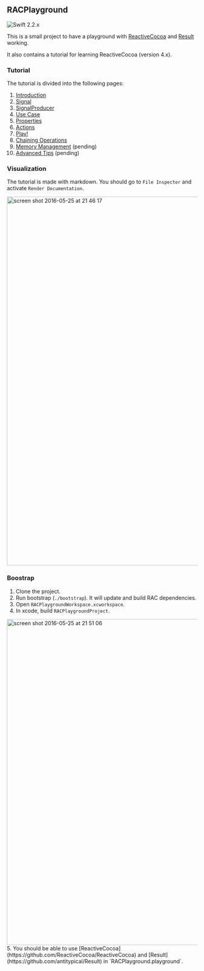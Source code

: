 ## RACPlayground ##

![Swift 2.2.x](https://img.shields.io/badge/Swift-2.2.x-orange.svg)

This is a small project to have a playground with [ReactiveCocoa](https://github.com/ReactiveCocoa/ReactiveCocoa) and [Result](https://github.com/antitypical/Result) working.

It also contains a tutorial for learning ReactiveCocoa (version 4.x).

### Tutorial ###

The tutorial is divided into the following pages:

1. [Introduction](./RACPlaygroundProject/RACPlayground.playground/Pages/Introduction.xcplaygroundpage)
2. [Signal](./RACPlaygroundProject/RACPlayground.playground/Pages/Signal.xcplaygroundpage)
3. [SignalProducer](./RACPlaygroundProject/RACPlayground.playground/Pages/SignalProducer.xcplaygroundpage)
4. [Use Case](./RACPlaygroundProject/RACPlayground.playground/Pages/UseCase.xcplaygroundpage)
5. [Properties](./RACPlaygroundProject/RACPlayground.playground/Pages/Properties.xcplaygroundpage)
6. [Actions](./RACPlaygroundProject/RACPlayground.playground/Pages/Actions.xcplaygroundpage)
7. [Play!](./RACPlaygroundProject/RACPlayground.playground/Pages/Play!.xcplaygroundpage)
8. [Chaining Operations](./RACPlaygroundProject/RACPlayground.playground/Pages/ChainingOperations.xcplaygroundpage)
9. [Memory Management](./RACPlaygroundProject/RACPlayground.playground/Pages/MemoryManagement.xcplaygroundpage) (pending)
10. [Advanced Tips](./RACPlaygroundProject/RACPlayground.playground/Pages/AdvancedTips.xcplaygroundpage) (pending)

### Visualization ###

The tutorial is made with markdown. You should go to `File Inspector` and activate `Render Documentation`.

<img width="974" alt="screen shot 2016-05-25 at 21 46 17" src="https://cloud.githubusercontent.com/assets/12101394/15560486/69855bf2-22c2-11e6-98d5-16377ddbd016.png">


### Boostrap ###

1. Clone the project.
2. Run bootstrap (`./bootstrap`). It will update and build RAC dependencies.
3. Open `RACPlaygroundWorkspace.xcworkspace`.
4. In xcode, build `RACPlaygroundProject`.
<img width="861" alt="screen shot 2016-05-25 at 21 51 06" src="https://cloud.githubusercontent.com/assets/12101394/15560554/08b8072e-22c3-11e6-8107-0bd268db8b5a.png">
5. You should be able to use [ReactiveCocoa](https://github.com/ReactiveCocoa/ReactiveCocoa) and [Result](https://github.com/antitypical/Result) in `RACPlayground.playground`.

